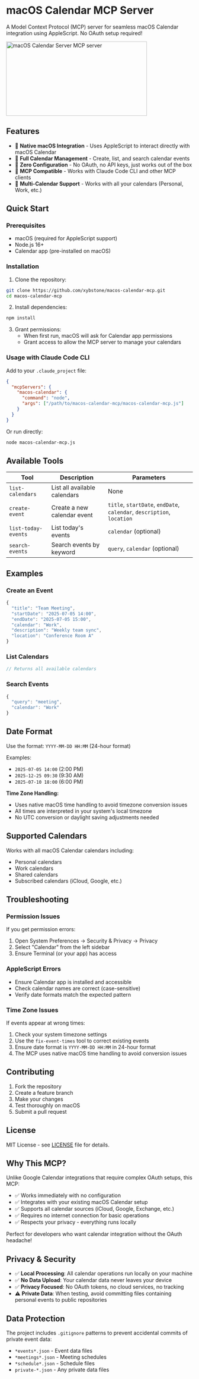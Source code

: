 # macOS Calendar MCP Server

A Model Context Protocol (MCP) server for seamless macOS Calendar integration using AppleScript. No OAuth setup required!

<a href="https://glama.ai/mcp/servers/@xybstone/macos-calendar-mcp">
  <img width="380" height="200" src="https://glama.ai/mcp/servers/@xybstone/macos-calendar-mcp/badge" alt="macOS Calendar Server MCP server" />
</a>

## Features

- 🍎 **Native macOS Integration** - Uses AppleScript to interact directly with macOS Calendar
- 📅 **Full Calendar Management** - Create, list, and search calendar events
- 🚀 **Zero Configuration** - No OAuth, no API keys, just works out of the box
- 🔧 **MCP Compatible** - Works with Claude Code CLI and other MCP clients
- 📱 **Multi-Calendar Support** - Works with all your calendars (Personal, Work, etc.)

## Quick Start

### Prerequisites

- macOS (required for AppleScript support)
- Node.js 16+ 
- Calendar app (pre-installed on macOS)

### Installation

1. Clone the repository:
```bash
git clone https://github.com/xybstone/macos-calendar-mcp.git
cd macos-calendar-mcp
```

2. Install dependencies:
```bash
npm install
```

3. Grant permissions:
   - When first run, macOS will ask for Calendar app permissions
   - Grant access to allow the MCP server to manage your calendars

### Usage with Claude Code CLI

Add to your `.claude_project` file:

```json
{
  "mcpServers": {
    "macos-calendar": {
      "command": "node",
      "args": ["/path/to/macos-calendar-mcp/macos-calendar-mcp.js"]
    }
  }
}
```

Or run directly:
```bash
node macos-calendar-mcp.js
```

## Available Tools

| Tool | Description | Parameters |
|------|-------------|------------|
| `list-calendars` | List all available calendars | None |
| `create-event` | Create a new calendar event | `title`, `startDate`, `endDate`, `calendar`, `description`, `location` |
| `list-today-events` | List today's events | `calendar` (optional) |
| `search-events` | Search events by keyword | `query`, `calendar` (optional) |

## Examples

### Create an Event
```javascript
{
  "title": "Team Meeting",
  "startDate": "2025-07-05 14:00",
  "endDate": "2025-07-05 15:00", 
  "calendar": "Work",
  "description": "Weekly team sync",
  "location": "Conference Room A"
}
```

### List Calendars
```javascript
// Returns all available calendars
```

### Search Events
```javascript
{
  "query": "meeting",
  "calendar": "Work"
}
```

## Date Format

Use the format: `YYYY-MM-DD HH:MM` (24-hour format)

Examples:
- `2025-07-05 14:00` (2:00 PM)
- `2025-12-25 09:30` (9:30 AM)
- `2025-07-10 18:00` (6:00 PM)

**Time Zone Handling:**
- Uses native macOS time handling to avoid timezone conversion issues
- All times are interpreted in your system's local timezone
- No UTC conversion or daylight saving adjustments needed

## Supported Calendars

Works with all macOS Calendar calendars including:
- Personal calendars
- Work calendars  
- Shared calendars
- Subscribed calendars (iCloud, Google, etc.)

## Troubleshooting

### Permission Issues
If you get permission errors:
1. Open System Preferences → Security & Privacy → Privacy
2. Select "Calendar" from the left sidebar
3. Ensure Terminal (or your app) has access

### AppleScript Errors
- Ensure Calendar app is installed and accessible
- Check calendar names are correct (case-sensitive)
- Verify date formats match the expected pattern

### Time Zone Issues
If events appear at wrong times:
1. Check your system timezone settings
2. Use the `fix-event-times` tool to correct existing events
3. Ensure date format is `YYYY-MM-DD HH:MM` in 24-hour format
4. The MCP uses native macOS time handling to avoid conversion issues

## Contributing

1. Fork the repository
2. Create a feature branch
3. Make your changes
4. Test thoroughly on macOS
5. Submit a pull request

## License

MIT License - see [LICENSE](LICENSE) file for details.

## Why This MCP?

Unlike Google Calendar integrations that require complex OAuth setups, this MCP:
- ✅ Works immediately with no configuration
- ✅ Integrates with your existing macOS Calendar setup
- ✅ Supports all calendar sources (iCloud, Google, Exchange, etc.)
- ✅ Requires no internet connection for basic operations
- ✅ Respects your privacy - everything runs locally

Perfect for developers who want calendar integration without the OAuth headache!

## Privacy & Security

- ✅ **Local Processing**: All calendar operations run locally on your machine
- ✅ **No Data Upload**: Your calendar data never leaves your device
- ✅ **Privacy Focused**: No OAuth tokens, no cloud services, no tracking
- ⚠️ **Private Data**: When testing, avoid committing files containing personal events to public repositories

## Data Protection

The project includes `.gitignore` patterns to prevent accidental commits of private event data:
- `*events*.json` - Event data files
- `*meetings*.json` - Meeting schedules  
- `*schedule*.json` - Schedule files
- `private-*.json` - Any private data files